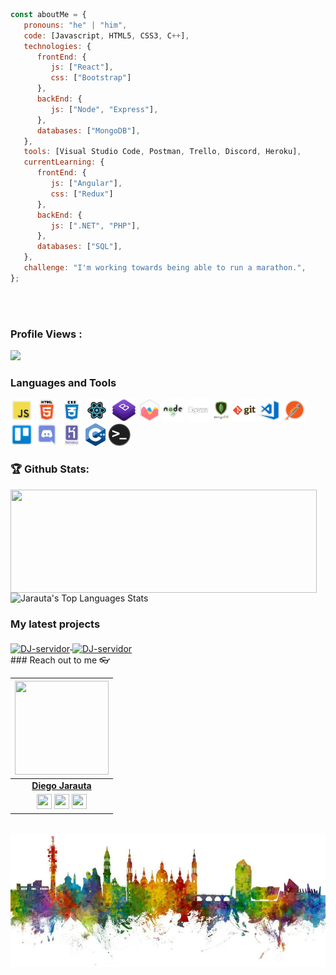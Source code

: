 ```javascript
const aboutMe = {
   pronouns: "he" | "him",
   code: [Javascript, HTML5, CSS3, C++],
   technologies: {
      frontEnd: {
         js: ["React"],
         css: ["Bootstrap"]
      },
      backEnd: {
         js: ["Node", "Express"],
      },
      databases: ["MongoDB"],
   },
   tools: [Visual Studio Code, Postman, Trello, Discord, Heroku],
   currentLearning: {
      frontEnd: {
         js: ["Angular"],
         css: ["Redux"]
      },
      backEnd: {
         js: [".NET", "PHP"],
      },
      databases: ["SQL"],
   },
   challenge: "I'm working towards being able to run a marathon.",
};
```
</br></br>

### Profile Views :<br>
  <img src="https://profile-counter.glitch.me/Jarauta1/count.svg" />
  
  
  
### Languages and Tools

<code><img height="36" src="https://github.com/Jarauta1/Jarauta1/blob/main/assets/js.png?raw=true"></code>
<code><img height="36" src="https://github.com/Jarauta1/Jarauta1/blob/main/assets/html5.png?raw=true"></code>
<code><img height="36" src="https://github.com/Jarauta1/Jarauta1/blob/main/assets/css3.png?raw=true"></code>
<code><img height="36" src="https://github.com/Jarauta1/Jarauta1/blob/main/assets/react-black.png?raw=true"></code>
<code><img height="36" src="https://github.com/Jarauta1/Jarauta1/blob/main/assets/bootstrap.png?raw=true"></code>
<code><img height="36" src="https://github.com/Jarauta1/Jarauta1/blob/main/assets/chartjs.png?raw=true"></code>
<code><img height="36" src="https://github.com/Jarauta1/Jarauta1/blob/main/assets/node.png?raw=true"></code>
<code><img height="36" src="https://github.com/Jarauta1/Jarauta1/blob/main/assets/express.png?raw=true"></code>
<code><img height="36" src="https://github.com/Jarauta1/Jarauta1/blob/main/assets/mongodb.png?raw=true"></code>
<code><img height="36" src="https://raw.githubusercontent.com/github/explore/80688e429a7d4ef2fca1e82350fe8e3517d3494d/topics/git/git.png"></code>
<code><img height="36" src="https://github.com/Jarauta1/Jarauta1/blob/main/assets/visual-studio-code.png?raw=true"></code>
<code><img height="36" src="https://github.com/Jarauta1/Jarauta1/blob/main/assets/postman.png?raw=true"></code>
<code><img height="36" src="https://github.com/Jarauta1/Jarauta1/blob/main/assets/trello.png?raw=true"></code>
<code><img height="36" src="https://github.com/Jarauta1/Jarauta1/blob/main/assets/discord.png?raw=true"></code>
<code><img height="36" src="https://github.com/Jarauta1/Jarauta1/blob/main/assets/heroku.svg_.png.png?raw=true"></code>
<code><img height="36" src="https://github.com/Jarauta1/Jarauta1/blob/main/assets/C++.png?raw=true"></code>
<code><img height="36" src="https://raw.githubusercontent.com/github/explore/80688e429a7d4ef2fca1e82350fe8e3517d3494d/topics/terminal/terminal.png"></code>


### 🏆 Github Stats:
<img align="left" width="490" height="165" src="https://github-readme-stats.vercel.app/api?username=Jarauta1&show_icons=true&hide_border=false&line_height=20&title_color=f69673&icon_color=1b93c9&show_owner=true"/>
<img alt="Jarauta's Top Languages Stats" src="https://github-readme-stats.vercel.app/api/top-langs/?username=Jarauta1&hide=smalltalk&theme=buefy&layout=compact&hide_border=true" width="500"/>

### My latest projects

<a href="https://github.com/Jarauta1/DJ-cliente">
  <img align="middle" src="https://github-readme-stats.vercel.app/api/pin/?username=Jarauta1&repo=DJ-cliente" alt="DJ-servidor" />
</a>
<a href="https://github.com/Jarauta1/DJ-servidor">
  <img align="middle" src="https://github-readme-stats.vercel.app/api/pin/?username=Jarauta1&repo=DJ-servidor" alt="DJ-servidor" />
</a>


<!--### Recently I'm coding in... -->

<!-- <a href="https://codestats.net/users/WEGFan">
  <img src='https://codestats-readme.wegfan.cn/history-graph/Jarauta1?width=850&height=300&timezone=08:00&history_days=21&max_languages=9&language_colors=["3e4053","f15854","5da5da","faa43a","60bd68","f17cb0","b2912f","decf3f","b276b2","808080"]' alt="Jarauta1's Code::Stats history graph" />
</a>-->


<br>
### Reach out to me 👓

|  <a href="https://hritik5102.github.io/"><img src="https://icon-library.net//images/icon-programmer/icon-programmer-14.jpg" width="150px" height="150px" /></a> |
|:---------------------------------------------------------------------------------------------------------------------------------------: |
|       **[Diego Jarauta](https://hritik5102.github.io/)**                                                                                |
|<a href="https://in.linkedin.com/in/diegojarauta/"><img src="https://github.com/TheDudeThatCode/TheDudeThatCode/blob/master/Assets/Linkedin.svg" width="24px" height="24px"></a>   <a href="mailto:diegojarauta8@gmail.com"><img src="https://github.com/TheDudeThatCode/TheDudeThatCode/blob/master/Assets/Gmail.svg" width="24px" height="24px"></a>  <a href="https://github.com/Jarauta1"><img src="https://cdn.iconscout.com/icon/free/png-256/github-108-438008.png" width="24px" height="24px"></a>|
  
<br>

<img src="https://github.com/Jarauta1/Jarauta1/blob/main/assets/Zaragoza.jpg?raw=true"/>
